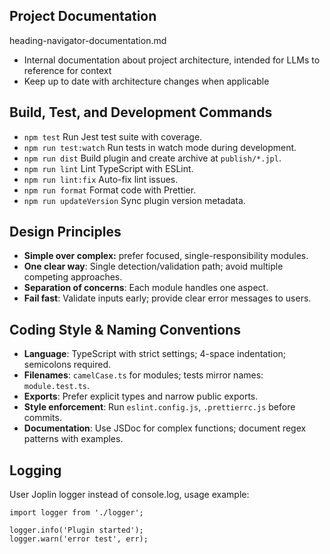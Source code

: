 ## Project Documentation

heading-navigator-documentation.md

- Internal documentation about project architecture, intended for LLMs to reference for context
- Keep up to date with architecture changes when applicable

## Build, Test, and Development Commands

- `npm test` Run Jest test suite with coverage.
- `npm run test:watch` Run tests in watch mode during development.
- `npm run dist` Build plugin and create archive at `publish/*.jpl`.
- `npm run lint` Lint TypeScript with ESLint.
- `npm run lint:fix` Auto-fix lint issues.
- `npm run format` Format code with Prettier.
- `npm run updateVersion` Sync plugin version metadata.

## Design Principles

- **Simple over complex:** prefer focused, single-responsibility modules.
- **One clear way**: Single detection/validation path; avoid multiple competing approaches.
- **Separation of concerns**: Each module handles one aspect.
- **Fail fast**: Validate inputs early; provide clear error messages to users.

## Coding Style & Naming Conventions

- **Language**: TypeScript with strict settings; 4-space indentation; semicolons required.
- **Filenames**: `camelCase.ts` for modules; tests mirror names: `module.test.ts`.
- **Exports**: Prefer explicit types and narrow public exports.
- **Style enforcement**: Run `eslint.config.js`, `.prettierrc.js` before commits.
- **Documentation**: Use JSDoc for complex functions; document regex patterns with examples.

## Logging

User Joplin logger instead of console.log, usage example:

```
import logger from './logger';

logger.info('Plugin started');
logger.warn('error test', err);
```
